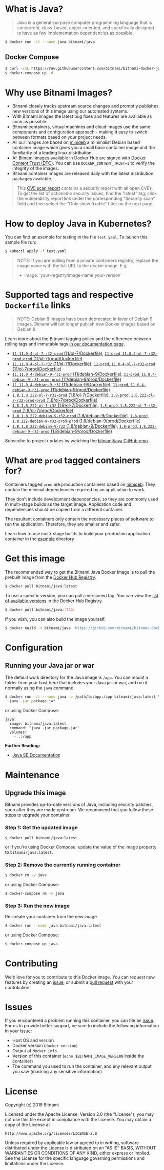 # What is Java?

> Java is a general-purpose computer programming language that is concurrent, class-based, object-oriented, and specifically designed to have as few implementation dependencies as possible.

```bash
$ docker run -it --name java bitnami/java
```

## Docker Compose

```bash
$ curl -sSL https://raw.githubusercontent.com/bitnami/bitnami-docker-java/master/docker-compose.yml > docker-compose.yml
$ docker-compose up -d
```

# Why use Bitnami Images?

* Bitnami closely tracks upstream source changes and promptly publishes new versions of this image using our automated systems.
* With Bitnami images the latest bug fixes and features are available as soon as possible.
* Bitnami containers, virtual machines and cloud images use the same components and configuration approach - making it easy to switch between formats based on your project needs.
* All our images are based on [minideb](https://github.com/bitnami/minideb) a minimalist Debian based container image which gives you a small base container image and the familiarity of a leading linux distribution.
* All Bitnami images available in Docker Hub are signed with [Docker Content Trust (DTC)](https://docs.docker.com/engine/security/trust/content_trust/). You can use `DOCKER_CONTENT_TRUST=1` to verify the integrity of the images.
* Bitnami container images are released daily with the latest distribution packages available.


> This [CVE scan report](https://quay.io/repository/bitnami/java?tab=tags) contains a security report with all open CVEs. To get the list of actionable security issues, find the "latest" tag, click the vulnerability report link under the corresponding "Security scan" field and then select the "Only show fixable" filter on the next page.

# How to deploy Java in Kubernetes?

You can find an example for testing in the file `test.yaml`. To launch this sample file run:

```bash
$ kubectl apply -f test.yaml
```

> NOTE: If you are pulling from a private containers registry, replace the image name with the full URL to the docker image. E.g.
>
> - image: 'your-registry/image-name:your-version'

# Supported tags and respective `Dockerfile` links

> NOTE: Debian 8 images have been deprecated in favor of Debian 9 images. Bitnami will not longer publish new Docker images based on Debian 8.

Learn more about the Bitnami tagging policy and the difference between rolling tags and immutable tags [in our documentation page](https://docs.bitnami.com/containers/how-to/understand-rolling-tags-containers/).


- [`11`, `11.0.4-ol-7-r32-prod` (11/ol-7/Dockerfile)](https://github.com/bitnami/bitnami-docker-java/blob/11.0.4-ol-7-r32-prod/11/ol-7/Dockerfile), [`11-prod`, `11.0.4-ol-7-r32-prod-prod` (11/ol-7/prod/Dockerfile)](https://github.com/bitnami/bitnami-docker-java/blob/11.0.4-ol-7-r32-prod/11/ol-7/prod/Dockerfile)
- [`11`, `11.0.4-ol-7-r32` (11/ol-7/Dockerfile)](https://github.com/bitnami/bitnami-docker-java/blob/11.0.4-ol-7-r32/11/ol-7/Dockerfile), [`11-prod`, `11.0.4-ol-7-r32-prod` (11/ol-7/prod/Dockerfile)](https://github.com/bitnami/bitnami-docker-java/blob/11.0.4-ol-7-r32/11/ol-7/prod/Dockerfile)
- [`11`, `11.0.4-debian-9-r31-prod` (11/debian-9/Dockerfile)](https://github.com/bitnami/bitnami-docker-java/blob/11.0.4-debian-9-r31-prod/11/debian-9/Dockerfile), [`11-prod`, `11.0.4-debian-9-r31-prod-prod` (11/debian-9/prod/Dockerfile)](https://github.com/bitnami/bitnami-docker-java/blob/11.0.4-debian-9-r31-prod/11/debian-9/prod/Dockerfile)
- [`11`, `11.0.4-debian-9-r31` (11/debian-9/Dockerfile)](https://github.com/bitnami/bitnami-docker-java/blob/11.0.4-debian-9-r31/11/debian-9/Dockerfile), [`11-prod`, `11.0.4-debian-9-r31-prod` (11/debian-9/prod/Dockerfile)](https://github.com/bitnami/bitnami-docker-java/blob/11.0.4-debian-9-r31/11/debian-9/prod/Dockerfile)
- [`1.8`, `1.8.222-ol-7-r32-prod` (1.8/ol-7/Dockerfile)](https://github.com/bitnami/bitnami-docker-java/blob/1.8.222-ol-7-r32-prod/1.8/ol-7/Dockerfile), [`1.8-prod`, `1.8.222-ol-7-r32-prod-prod` (1.8/ol-7/prod/Dockerfile)](https://github.com/bitnami/bitnami-docker-java/blob/1.8.222-ol-7-r32-prod/1.8/ol-7/prod/Dockerfile)
- [`1.8`, `1.8.222-ol-7-r32` (1.8/ol-7/Dockerfile)](https://github.com/bitnami/bitnami-docker-java/blob/1.8.222-ol-7-r32/1.8/ol-7/Dockerfile), [`1.8-prod`, `1.8.222-ol-7-r32-prod` (1.8/ol-7/prod/Dockerfile)](https://github.com/bitnami/bitnami-docker-java/blob/1.8.222-ol-7-r32/1.8/ol-7/prod/Dockerfile)
- [`1.8`, `1.8.222-debian-9-r32-prod` (1.8/debian-9/Dockerfile)](https://github.com/bitnami/bitnami-docker-java/blob/1.8.222-debian-9-r32-prod/1.8/debian-9/Dockerfile), [`1.8-prod`, `1.8.222-debian-9-r32-prod-prod` (1.8/debian-9/prod/Dockerfile)](https://github.com/bitnami/bitnami-docker-java/blob/1.8.222-debian-9-r32-prod/1.8/debian-9/prod/Dockerfile)
- [`1.8`, `1.8.222-debian-9-r32` (1.8/debian-9/Dockerfile)](https://github.com/bitnami/bitnami-docker-java/blob/1.8.222-debian-9-r32/1.8/debian-9/Dockerfile), [`1.8-prod`, `1.8.222-debian-9-r32-prod` (1.8/debian-9/prod/Dockerfile)](https://github.com/bitnami/bitnami-docker-java/blob/1.8.222-debian-9-r32/1.8/debian-9/prod/Dockerfile)

Subscribe to project updates by watching the [bitnami/java GitHub repo](https://github.com/bitnami/bitnami-docker-java).

# What are `prod` tagged containers for?

Containers tagged `prod` are production containers based on [minideb](https://github.com/bitnami/minideb). They contain the minimal dependencies required by an application to work.

They don't include development dependencies, so they are commonly used in multi-stage builds as the target image. Application code and dependencies should be copied from a different container.

The resultant containers only contain the necessary pieces of software to run the application. Therefore, they are smaller and safer.

Learn how to use multi-stage builds to build your production application container in the [example](/example) directory

# Get this image

The recommended way to get the Bitnami Java Docker Image is to pull the prebuilt image from the [Docker Hub Registry](https://hub.docker.com/r/bitnami/java).

```bash
$ docker pull bitnami/java:latest
```

To use a specific version, you can pull a versioned tag. You can view the [list of available versions](https://hub.docker.com/r/bitnami/java/tags/) in the Docker Hub Registry.

```bash
$ docker pull bitnami/java:[TAG]
```

If you wish, you can also build the image yourself.

```bash
$ docker build -t bitnami/java 'https://github.com/bitnami/bitnami-docker-java.git#master:1.8/debian-9'
```

# Configuration

## Running your Java jar or war

The default work directory for the Java image is `/app`. You can mount a folder from your host here that includes your Java jar or war, and run it normally using the `java` command.

```bash
$ docker run -it --name java -v /path/to/app:/app bitnami/java:latest \
  java -jar package.jar
```

or using Docker Compose:

```
java:
  image: bitnami/java:latest
  command: "java -jar package.jar"
  volumes:
    - .:/app
```

**Further Reading:**

  - [Java SE Documentation](https://docs.oracle.com/javase/8/docs/api/)

# Maintenance

## Upgrade this image

Bitnami provides up-to-date versions of Java, including security patches, soon after they are made upstream. We recommend that you follow these steps to upgrade your container.

### Step 1: Get the updated image

```bash
$ docker pull bitnami/java:latest
```

or if you're using Docker Compose, update the value of the image property to `bitnami/java:latest`.

### Step 2: Remove the currently running container

```bash
$ docker rm -v java
```

or using Docker Compose:

```bash
$ docker-compose rm -v java
```

### Step 3: Run the new image

Re-create your container from the new image.

```bash
$ docker run --name java bitnami/java:latest
```

or using Docker Compose:

```bash
$ docker-compose up java
```

# Contributing

We'd love for you to contribute to this Docker image. You can request new features by creating an [issue](https://github.com/bitnami/bitnami-docker-java/issues), or submit a [pull request](https://github.com/bitnami/bitnami-docker-java/pulls) with your contribution.

# Issues

If you encountered a problem running this container, you can file an [issue](https://github.com/bitnami/bitnami-docker-java/issues). For us to provide better support, be sure to include the following information in your issue:

- Host OS and version
- Docker version (`docker version`)
- Output of `docker info`
- Version of this container (`echo $BITNAMI_IMAGE_VERSION` inside the container)
- The command you used to run the container, and any relevant output you saw (masking any sensitive
information)

# License

Copyright (c) 2019 Bitnami

Licensed under the Apache License, Version 2.0 (the "License");
you may not use this file except in compliance with the License.
You may obtain a copy of the License at

    http://www.apache.org/licenses/LICENSE-2.0

Unless required by applicable law or agreed to in writing, software
distributed under the License is distributed on an "AS IS" BASIS,
WITHOUT WARRANTIES OR CONDITIONS OF ANY KIND, either express or implied.
See the License for the specific language governing permissions and
limitations under the License.
